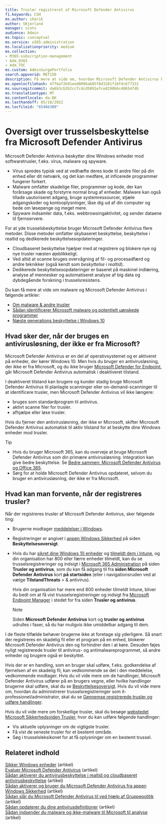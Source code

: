 ```yaml
---
title: Trusler registreret af Microsoft Defender Antivirus
f1.keywords: CSH
ms.author: sharik
author: SKjerland
manager: scotv
audience: Admin
ms.topic: conceptual
ms.service: o365-administration
ms.localizationpriority: medium
ms.collection:
- M365-subscription-management
- Adm_O365
- Adm_TOC
ms.custom: AdminSurgePortfolio
search.appverid: MET150
description: Få mere at vide om, hvordan Microsoft Defender Antivirus beskytter dine Windows enheder mod softwaretrusler, f.eks. virus, malware og spyware.
ms.openlocfilehash: 47f6af2b91eed8096a685f8d3281f16fdc677331
ms.sourcegitcommit: da6b3cb3b2ccfcdcd5091efce8290b6c486547db
ms.translationtype: MT
ms.contentlocale: da-DK
ms.lasthandoff: 05/18/2022
ms.locfileid: "65466300"
---
```

# <a name="overview-of-threat-protection-by-microsoft-defender-antivirus"></a>Oversigt over trusselsbeskyttelse fra Microsoft Defender Antivirus

Microsoft Defender Antivirus beskytter dine Windows enheder mod softwaretrusler, f.eks. virus, malware og spyware.

- Virus spredes typisk ved at vedhæfte deres kode til andre filer på din enhed eller dit netværk, og det kan medføre, at inficerede programmer fungerer forkert.
- Malware omfatter skadelige filer, programmer og kode, der kan forårsage skade og forstyrre normal brug af enheder. Malware kan også tillade uautoriseret adgang, bruge systemressourcer, stjæle adgangskoder og kontooplysninger, låse dig ud af din computer og bede om løsepenge og meget mere.
- Spyware indsamler data, f.eks. webbrowsingaktivitet, og sender dataene til fjernservere.
 
For at yde trusselsbeskyttelse bruger Microsoft Defender Antivirus flere metoder. Disse metoder omfatter skybaseret beskyttelse, beskyttelse i realtid og dedikerede beskyttelsesopdateringer.

- Cloudbaseret beskyttelse hjælper med at registrere og blokere nye og nye trusler næsten øjeblikkeligt.
- Ved altid at scanne bruges overvågning af fil- og procesadfærd og andre teknikker (også kendt som *beskyttelse i realtid*).
- Dedikerede beskyttelsesopdateringer er baseret på maskinel indlæring, analyse af mennesker og automatiseret analyse af big data og dybdegående forskning i trusselsresistens. 

Du kan få mere at vide om malware og Microsoft Defender Antivirus i følgende artikler: 

- [Om malware & andre trusler](/windows/security/threat-protection/intelligence/understanding-malware)
- [Sådan identificerer Microsoft malware og potentielt uønskede programmer](/windows/security/threat-protection/intelligence/criteria)
- [Næste generations beskyttelse i Windows 10](/windows/security/threat-protection/microsoft-defender-antivirus/microsoft-defender-antivirus-in-windows-10)

## <a name="what-happens-when-a-non-microsoft-antivirus-solution-is-used"></a>Hvad sker der, når der bruges en antivirusløsning, der ikke er fra Microsoft? 

Microsoft Defender Antivirus er en del af operativsystemet og er aktiveret på enheder, der kører Windows 10. Men hvis du bruger en antivirusløsning, der ikke er fra Microsoft, og du ikke bruger [Microsoft Defender for Endpoint](/windows/security/threat-protection/microsoft-defender-atp/microsoft-defender-advanced-threat-protection), går Microsoft Defender Antivirus automatisk i deaktiveret tilstand.  

I deaktiveret tilstand kan brugere og kunder stadig bruge Microsoft Defender Antivirus til planlagte scanninger eller on-demand-scanninger til at identificere trusler, men Microsoft Defender Antivirus vil ikke længere:

- bruges som standardprogram til antivirus.
- aktivt scanne filer for trusler.
- afhjælpe eller løse trusler.

Hvis du fjerner den antivirusløsning, der ikke er Microsoft, skifter Microsoft Defender Antivirus automatisk til aktiv tilstand for at beskytte dine Windows enheder mod trusler.

> [!TIP]
> - Hvis du bruger Microsoft 365, kan du overveje at bruge Microsoft Defender Antivirus som din primære antivirusløsning. Integration kan give bedre beskyttelse. Se [Bedre sammen: Microsoft Defender Antivirus og Office 365](/windows/security/threat-protection/microsoft-defender-antivirus/office-365-microsoft-defender-antivirus).
> - Sørg for at holde Microsoft Defender Antivirus opdateret, selvom du bruger en antivirusløsning, der ikke er fra Microsoft.

## <a name="what-to-expect-when-threats-are-detected"></a>Hvad kan man forvente, når der registreres trusler?

Når der registreres trusler af Microsoft Defender Antivirus, sker følgende ting:

- Brugerne modtager [meddelelser i Windows](https://support.microsoft.com/windows/8942c744-6198-fe56-4639-34320cf9444e). 
- Registreringer er angivet i [appen Windows Sikkerhed](/windows/security/threat-protection/windows-defender-security-center/windows-defender-security-center) på siden **Beskyttelsesoversigt**.  
- Hvis du har [sikret dine Windows 10 enheder](../setup/secure-win-10-pcs.md) og [tilmeldt dem i Intune](/mem/intune/enrollment/windows-enrollment-methods), og din organisation har 800 eller færre enheder tilmeldt, kan du se trusselsregistreringer og indsigt i <a href="https://go.microsoft.com/fwlink/p/?linkid=2024339" target="_blank">Microsoft 365 Administration</a> på siden **Trusler og antivirus**, som du kan få adgang til fra **siden Microsoft Defender Antivirus** kort **på startsiden** (eller i navigationsruden ved at vælge **TilstandThreats** >  & antivirus).

    Hvis din organisation har mere end 800 enheder tilmeldt Intune, bliver du bedt om at få vist trusselsregistreringer og indsigt fra [Microsoft Endpoint Manager](/mem/endpoint-manager-overview) i stedet for fra siden **Trusler og antivirus**.
 
    > [!NOTE]
    > Siden **Microsoft Defender Antivirus** kort og **trusler og antivirus** udrulles i faser, så du har muligvis ikke umiddelbar adgang til dem.

I de fleste tilfælde behøver brugerne ikke at foretage sig yderligere. Så snart der registreres en skadelig fil eller et program på en enhed, blokerer Microsoft Defender Antivirus den og forhindrer den i at køre. Desuden føjes nyligt registrerede trusler til antivirus- og antimalwareprogrammet, så andre enheder og brugere også er beskyttet.  

Hvis der er en handling, som en bruger skal udføre, f.eks. godkendelse af fjernelsen af en skadelig fil, kan vedkommende se det i den meddelelse, vedkommende modtager. Hvis du vil vide mere om de handlinger, Microsoft Defender Antivirus udfører på en brugers vegne, eller hvilke handlinger brugerne skal udføre, skal du se [Beskyttelsesoversigt](https://support.microsoft.com/office/f1e5fd95-09b4-46d1-b8c7-1059a1e09708). Hvis du vil vide mere om, hvordan du administrerer trusselsregistreringer som it-professionel/administrator, skal du se [Gennemse registrerede trusler og udføre handlinger](review-threats-take-action.md).

Hvis du vil vide mere om forskellige trusler, skal du besøge <a href="https://www.microsoft.com/wdsi/threats" target="_blank">webstedet Microsoft Sikkerhedsviden Trusler</a>, hvor du kan udføre følgende handlinger: 

- Vis aktuelle oplysninger om de vigtigste trusler.
- Få vist de seneste trusler for et bestemt område.
- Søg i trusselsleksikonet for at få oplysninger om en bestemt trussel.

## <a name="related-content"></a>Relateret indhold

[Sikker Windows enheder](/misc/m365bp-secure-windows-devices) (artikel)\
[Evaluer Microsoft Defender Antivirus](/windows/security/threat-protection/microsoft-defender-antivirus/evaluate-microsoft-defender-antivirus) (artikel)\
[Sådan aktiverer du antivirusbeskyttelse i realtid og cloudbaseret antivirusbeskyttelse](/mem/intune/user-help/turn-on-defender-windows#turn-on-real-time-and-cloud-delivered-protection) (artikel)\
[Sådan aktiverer og bruger du Microsoft Defender Antivirus fra appen Windows Sikkerhed](/windows/security/threat-protection/microsoft-defender-antivirus/microsoft-defender-security-center-antivirus) (artikel)\
[Sådan slår du Microsoft Defender Antivirus til ved hjælp af Gruppepolitik](/mem/intune/user-help/turn-on-defender-windows#turn-on-windows-defender) (artikel)\
[Sådan opdaterer du dine antivirusdefinitioner](/mem/intune/user-help/turn-on-defender-windows#update-your-antivirus-definitions) (artikel)\
[Sådan indsender du malware og ikke-malware til Microsoft til analyse](/microsoft-365/security/office-365-security/submitting-malware-and-non-malware-to-microsoft-for-analysis) (artikel)